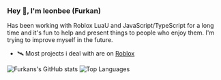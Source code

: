 ### Hey 👋, I'm leonbee (Furkan)

Has been working with Roblox LuaU and JavaScript/TypeScript for a long time and it's fun to help and present things to people who enjoy them. I'm trying to improve myself in the future.

- 🛰️ Most projects i deal with are on [Roblox](https://www.roblox.com/users/1862014843/profile)
 
![Furkans's GitHub stats](https://github-readme-stats-gray-eight-32.vercel.app/api?username=leonbee1&count_private=true&show_icons=true)
![Top Languages](https://github-readme-stats-gray-eight-32.vercel.app/api/top-langs/?username=leonbee1&layout=compact&exclude_repo=tree-sitter-luau,github-readme-stats&hide=css,javascript)
